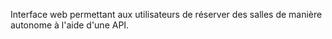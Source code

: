Interface web permettant aux utilisateurs de réserver des salles de manière autonome à l'aide d'une API.
